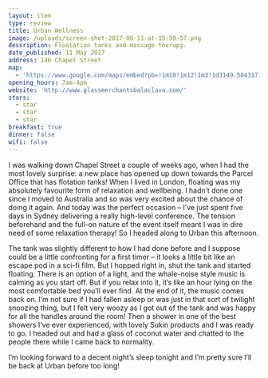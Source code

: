 ```yaml
---
layout: item
type: review
title: Urban Wellness
image: /uploads/screen-shot-2017-06-11-at-15-59-57.png
description: Floatation tanks and massage therapy.
date_published: 11 May 2017
address: 146 Chapel Street
map:
  - 'https://www.google.com/maps/embed?pb=!1m18!1m12!1m3!1d3149.5843171669567!2d144.98805601534352!3d-37.87001567974232!2m3!1f0!2f0!3f0!3m2!1i1024!2i768!4f13.1!3m3!1m2!1s0x6ad6685b14740481%3A0xbd7da7886527a38!2s146+Chapel+St%2C+St+Kilda+VIC+3182!5e0!3m2!1sen!2sau!4v1497160873629'
opening_hours: 7am-4pm
website: 'http://www.glassmerchantsbalaclava.com/'
stars:
  - star
  - star
  - star
breakfast: true
dinner: false
wifi: false
---
```



I was walking down Chapel Street a couple of weeks ago, when I had the most lovely surprise: a new place has opened up down towards the Parcel Office that has flotation tanks! When I lived in London, floating was my absolutely favourite form of relaxation and wellbeing. I hadn’t done one since I moved to Australia and so was very excited about the chance of doing it again. And today was the perfect occasion – I’ve just spent five days in Sydney delivering a really high-level conference. The tension beforehand and the full-on nature of the event itself meant I was in dire need of some relaxation therapy! So I headed along to Urban this afternoon.

The tank was slightly different to how I had done before and I suppose could be a little confronting for a first timer – it looks a little bit like an escape pod in a sci-fi film. But I hopped right in, shut the tank and started floating. There is an option of a light, and the whale-noise style music is calming as you start off. But if you relax into it, it’s like an hour lying on the most comfortable bed you’ll ever find. At the end of it, the music comes back on. I’m not sure if I had fallen asleep or was just in that sort of twilight snoozing thing, but I felt very woozy as I got out of the tank and was happy for all the handles around the room! Then a shower in one of the best showers I’ve ever experienced, with lovely Sukin products and I was ready to go. I headed out and had a glass of coconut water and chatted to the people there while I came back to normality.

I’m looking forward to a decent night’s sleep tonight and I’m pretty sure I’ll be back at Urban before too long!